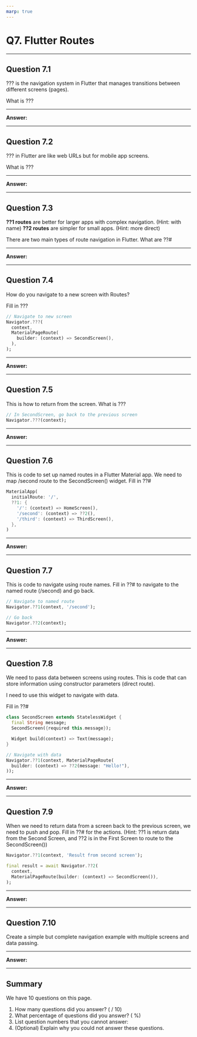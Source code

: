 ```yaml
---
marp: true
---
```


# Q7. Flutter Routes

---

## Question 7.1

??? is the navigation system in Flutter that manages transitions between different screens (pages).

What is ???

---

**Answer:**

---

## Question 7.2

??? in Flutter are like web URLs but for mobile app screens.

What is ???

---

**Answer:**

---

## Question 7.3

**??1 routes** are better for larger apps with complex navigation. (Hint: with name)
**??2 routes** are simpler for small apps. (Hint: more direct)

There are two main types of route navigation in Flutter. What are ??#

---

**Answer:**

---

## Question 7.4

How do you navigate to a new screen with Routes?

Fill in ???

```dart
// Navigate to new screen
Navigator.???(
  context,
  MaterialPageRoute(
    builder: (context) => SecondScreen(),
  ),
);
```

---

**Answer:**

---

## Question 7.5

This is how to return from the screen. What is ???

```dart
// In SecondScreen, go back to the previous screen
Navigator.???(context);
```

---

**Answer:**

---

## Question 7.6

This is code to set up named routes in a Flutter Material app. We need to map /second route to the SecondScreen() widget. Fill in ??#

```dart
MaterialApp(
  initialRoute: '/',
  ??1: {
    '/': (context) => HomeScreen(),
    '/second': (context) => ??2(),
    '/third': (context) => ThirdScreen(),
  },
)
```

---

**Answer:**

---

## Question 7.7

This is code to navigate using route names. Fill in ??# to navigate to the named route (/second) and go back.

```dart
// Navigate to named route
Navigator.??1(context, '/second');

// Go back
Navigator.??2(context);
```

---

**Answer:**

---

## Question 7.8

We need to pass data between screens using routes. This is code that can store information using constructor parameters (direct route).

I need to use this widget to navigate with data.

Fill in ??#

```dart
class SecondScreen extends StatelessWidget {
  final String message;
  SecondScreen({required this.message});

  Widget build(context) => Text(message);
}

// Navigate with data
Navigator.??1(context, MaterialPageRoute(
  builder: (context) => ??2(message: "Hello!"),
));
```

---

**Answer:**

---

## Question 7.9

When we need to return data from a screen back to the previous screen, we need to push and pop. Fill in ??# for the actions. (Hint: ??1 is return data from the Second Screen, and ??2 is in the First Screen to route to the SecondScreen())

```dart
Navigator.??1(context, 'Result from second screen');
```

```dart
final result = await Navigator.??2(
  context,
  MaterialPageRoute(builder: (context) => SecondScreen()),
);
```

---

**Answer:**

---

## Question 7.10

Create a simple but complete navigation example with multiple screens and data passing.

---

**Answer:**

---

## Summary

We have 10 questions on this page.

1. How many questions did you answer? ( / 10)
2. What percentage of questions did you answer? (  %)
3. List question numbers that you cannot answer:
4. (Optional) Explain why you could not answer these questions.